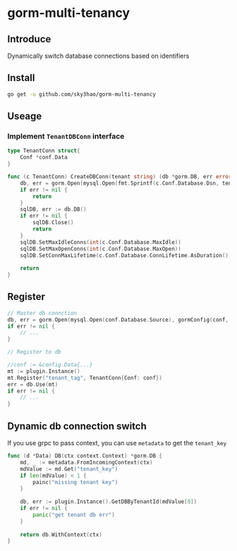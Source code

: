 # gorm-multi-tenancy

## Introduce

Dynamically switch database connections based on identifiers

## Install

```bash
go get -u github.com/sky3hao/gorm-multi-tenancy
```

## Useage

### Implement `TenantDBConn` interface

```go
type TenantConn struct{
	Conf *conf.Data
}

func (c TenantConn) CreateDBConn(tenant string) (db *gorm.DB, err error) {
    db, err = gorm.Open(mysql.Open(fmt.Sprintf(c.Conf.Database.Dsn, tenant)), &gorm.Config{})
    if err != nil {
        return
    }
    sqlDB, err := db.DB()
    if err != nil {
        sqlDB.Close()
        return
    }
    sqlDB.SetMaxIdleConns(int(c.Conf.Database.MaxIdle))
    sqlDB.SetMaxOpenConns(int(c.Conf.Database.MaxOpen))
    sqlDB.SetConnMaxLifetime(c.Conf.Database.ConnLifetime.AsDuration())
    
    return
}
```

## Register 

```go
// Master db connction 
db, err = gorm.Open(mysql.Open(conf.Database.Source), gormConfig(conf, logger))
if err != nil {
	// ...
}

// Register to db 

//conf := &config.Data{...}
mt := plugin.Instance()
mt.Register("tenant_tag", TenantConn{Conf: conf})
err = db.Use(mt)
if err != nil {
    // ... 
}
```

## Dynamic db connection switch

If you use grpc to pass context, you can use `metadata` to get the `tenant_key`

```go
func (d *Data) DB(ctx context.Context) *gorm.DB {
    md, _ := metadata.FromIncomingContext(ctx)
    mdValue := md.Get("tenant_key")
    if len(mdValue) < 1 {
        painc("missing tenant key")
    }
	
    db, err := plugin.Instance().GetDBByTenantId(mdValue[0])
    if err != nil {
        panic("get tenant db err")
    }
    
    return db.WithContext(ctx)
}
```

